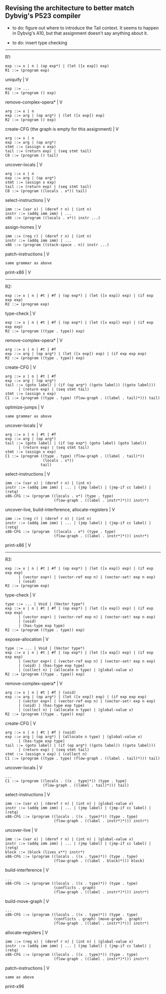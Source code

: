 

Revising the architecture to better match Dybvig's P523 compiler
----------------------------------------------------------------

* to do: figure out where to introduce the Tail context. It seems to
  happen in Dybvig's A10, but that assignment doesn't say anything
  about it.

* to do: insert type checking

--------------------------------------------------------------------------------
R1:

    exp ::= x | n | (op exp*) | (let ([x exp]) exp)
    R1 ::= (program exp)

uniquify
|
V

    exp ::= ...
    R1 ::= (program () exp)

remove-complex-opera*
|
V

    arg ::= x | n
    exp ::= arg | (op arg*) | (let ([x exp]) exp)
    R2 ::= (program () exp)


create-CFG (the graph is empty for this assignment)
|
V

    arg ::= x | n
    exp ::= arg | (op arg*)
    stmt ::= (assign x exp)
    tail ::= (return exp) | (seq stmt tail)
    C0 ::= (program () tail)

uncover-locals
|
V

    arg ::= x | n
    exp ::= arg | (op arg*)
    stmt ::= (assign x exp)
    tail ::= (return exp) | (seq stmt tail)
    C0 ::= (program ((locals . x*)) tail)
    
select-instructions
|
V

    imm ::= (var x) | (deref r n) | (int n)
    instr ::= (addq imm imm) | ...
    x86 ::= (program ((locals . x*)) instr ...)
    
assign-homes
|
V

    imm ::= (reg r) | (deref r n) | (int n)
    instr ::= (addq imm imm) | ...
    x86 ::= (program ((stack-space . n)) instr ...)
    
patch-instructions
|
V

    same grammar as above

print-x86
|
V



--------------------------------------------------------------------------------

R2:

    exp ::= x | n | #t | #f | (op exp*) | (let ([x exp]) exp) | (if exp exp exp)
    R2 ::= (program exp)

type-check
|
V

    exp ::= x | n | #t | #f | (op exp*) | (let ([x exp]) exp) | (if exp exp exp)
    R2 ::= (program ((type . type)) exp)

remove-complex-opera*
|
V

    arg ::= x | n | #t | #f
    exp ::= arg | (op arg*) | (let ([x exp]) exp) | (if exp exp exp)
    R2 ::= (program ((type . type)) exp)

create-CFG
|
V

    arg ::= x | n | #t | #f
    exp ::= arg | (op arg*)
    tail ::= (goto label) | (if (op arg*) ((goto label)) ((goto label)))
          | (return exp) | (seq stmt tail)
    stmt ::= (assign x exp)
    C1 ::= (program ((type . type) (flow-graph . ((label . tail)*))) tail)

optimize-jumps
|
V

    same grammar as above

uncover-locals
|
V

    arg ::= x | n | #t | #f
    exp ::= arg | (op arg*)
    tail ::= (goto label) | (if (op exp*) (goto label) (goto label))
          | (return exp) | (seq stmt tail)
    stmt ::= (assign x exp)
    C1 ::= (program ((type . type) (flow-graph . ((label . tail)*))
                     (locals . x*)) 
                    tail)

select-instructions
|
V

    imm ::= (var x) | (deref r n) | (int n)
    instr ::= (addq imm imm) | ... | (jmp label) | (jmp-if cc label) | (retq) 
    x86-CFG ::= (program ((locals . x*) (type . type) 
                          (flow-graph . ((label . instr*)*))) instr*)

uncover-live, build-interference, allocate-registers
|
V

    imm ::= (reg r) | (deref r n) | (int n)
    instr ::= (addq imm imm) | ... | (jmp label) | (jmp-if cc label) | (retq)
    x86-CFG ::= (program  ((locals . x*) (type . type) 
                          (flow-graph . ((label . instr*)*))) instr*)
    
print-x86
|
V

--------------------------------------------------------------------------------

R3:

    exp ::= x | n | #t | #f | (op exp*) | (let ([x exp]) exp) | (if exp exp exp)
          | (vector exp+) | (vector-ref exp n) | (vector-set! exp n exp)
          | (void)
    R2 ::= (program exp)

type-check
|
V

    type ::= ... | Void | (Vector type*)
    exp ::= x | n | #t | #f | (op exp*) | (let ([x exp]) exp) | (if exp exp exp)
          | (vector exp+) | (vector-ref exp n) | (vector-set! exp n exp)
          | (void)
          | (has-type exp type)
    R2 ::= (program ((type . type)) exp)

expose-allocation
|
V

    type ::= ... | Void | (Vector type*)
    exp ::= x | n | #t | #f | (op exp*) | (let ([x exp]) exp) | (if exp exp exp)
          | (vector exp+) | (vector-ref exp n) | (vector-set! exp n exp)
          | (void) | (has-type exp type)
          | (collect n) | (allocate n type) | (global-value x)
    R2 ::= (program ((type . type)) exp)

remove-complex-opera*
|
V

    arg ::= x | n | #t | #f | (void)
    exp ::= arg | (op arg*) | (let ([x exp]) exp) | (if exp exp exp)
          | (vector exp+) | (vector-ref exp n) | (vector-set! exp n exp)
          | (void) | (has-type exp type)
          | (collect n) | (allocate n type) | (global-value x)
    R2 ::= (program ((type . type)) exp)

create-CFG
|
V

    arg ::= x | n | #t | #f | (void)
    exp ::= arg | (op arg*) | (allocate n type) | (global-value x) 
          | (has-type exp type)
    tail ::= (goto label) | (if (op arg*) ((goto label)) ((goto label)))
          | (return exp) | (seq stmt tail)
    stmt ::= (assign x exp) | (collect n)
    C1 ::= (program ((type . type) (flow-graph . ((label . tail)*))) tail)

uncover-locals
|
V

    ...
    C1 ::= (program ((locals . ((x . type)*)) (type . type) 
                     (flow-graph . ((label . tail)*))) tail)

select-instructions
|
V

    imm ::= (var x) | (deref r n) | (int n) | (global-value x)
    instr ::= (addq imm imm) | ... | (jmp label) | (jmp-if cc label) | (retq) 
    x86-CFG ::= (program ((locals . ((x . type)*)) (type . type) 
                          (flow-graph . ((label . instr*)*))) instr*)

uncover-live
|
V

    imm ::= (var x) | (deref r n) | (int n) | (global-value x)
    instr ::= (addq imm imm) | ... | (jmp label) | (jmp-if cc label) | (retq) 
    block ::= (block (lives x**) instr*)
    x86-CFG ::= (program ((locals . ((x . type)*)) (type . type) 
                          (flow-graph . ((label . block)*))) block)

build-interference
|
V

    ...
    x86-CFG ::= (program ((locals . ((x . type)*)) (type . type) 
                          (conflicts . graph)
                          (flow-graph . ((label . instr*)*))) instr*)

build-move-graph
|
V

    ...
    x86-CFG ::= (program ((locals . ((x . type)*)) (type . type) 
                          (conflicts . graph) (move-graph . graph)
                          (flow-graph . ((label . instr*)*))) instr*)

allocate-registers
|
V

    imm ::= (reg x) | (deref r n) | (int n) | (global-value x)
    instr ::= (addq imm imm) | ... | (jmp label) | (jmp-if cc label) | (retq) 
    x86-CFG ::= (program ((locals . ((x . type)*)) (type . type) 
                          (flow-graph . ((label . instr*)*))) instr*)

patch-instructions
|
V

    same as above

print-x96